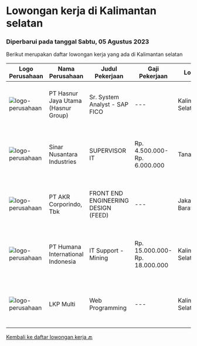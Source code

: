 
  # Lowongan kerja di Kalimantan selatan

  ### Diperbarui pada tanggal Sabtu, 05 Agustus 2023

  Berikut merupakan daftar lowongan kerja yang ada di Kalimantan selatan

  |Logo Perusahaan | Nama Perusahaan | Judul Pekerjaan | Gaji Pekerjaan | Lokasi | Deskripsi | Tanggal diunggah | Pranala |
  | -------------- | --------------- | --------------- | --------- | --------- | -------------- | ------- | ----------- |
  |![logo-perusahaan](https://image-service-cdn.seek.com.au/ce6f66b5ddea48c0961eddc201a535616844de99/ee4dce1061f3f616224767ad58cb2fc751b8d2dc)|PT Hasnur Jaya Utama (Hasnur Group)|Sr. System Analyst - SAP FICO|---|Kalimantan Selatan|Job requirement: Candidate must possess at least a Bachelor's Degree, Finance/Accountancy/Banking or equivalent At least 3 year(s) of working...|Jumat, 04 Agustus 2023|https://www.jobstreet.co.id/id/job/sr.-system-analyst-sap-fico-4427667?token=0~4a8ae818-e1c5-42f0-8c73-329bf80718fc&sectionRank=1&jobId=jobstreet-id-job-4427667|
|![logo-perusahaan](https://image-service-cdn.seek.com.au/acb3f70bafc62315c746b2c4586e608f5d9645da/ee4dce1061f3f616224767ad58cb2fc751b8d2dc)|Sinar Nusantara Industries|SUPERVISOR IT|Rp. 4.500.000-Rp. 6.000.000|Tanah Laut|Kami perusahaan manufaktur bahan bangunan dengan produk NUSAboard,NUSAbess, NUSAwood serta Bata Ringan CITICON &amp; Panel Lantai CITICON. Produk kami...|Senin, 17 Juli 2023|https://www.jobstreet.co.id/id/job/supervisor-it-4407053?token=0~4a8ae818-e1c5-42f0-8c73-329bf80718fc&sectionRank=2&jobId=jobstreet-id-job-4407053|
|![logo-perusahaan](https://image-service-cdn.seek.com.au/bfbfec10b99d0e4ba38820e5ba26ab07e2fa79ad/ee4dce1061f3f616224767ad58cb2fc751b8d2dc)|PT AKR Corporindo, Tbk|FRONT END ENGINEERING DESIGN (FEED)|---|Jakarta Barat|Job Description: Develop overall technical design and guidelines for asset construction &amp; review any technical work done by external parties...|Selasa, 18 Juli 2023|https://www.jobstreet.co.id/id/job/front-end-engineering-design-feed-4409107?token=0~4a8ae818-e1c5-42f0-8c73-329bf80718fc&sectionRank=3&jobId=jobstreet-id-job-4409107|
|![logo-perusahaan](https://image-service-cdn.seek.com.au/0f2fe1beb2ba3c13e9e540565e111fe1061a5230/ee4dce1061f3f616224767ad58cb2fc751b8d2dc)|PT Humana International Indonesia|IT Support - Mining|Rp. 15.000.000-Rp. 18.000.000|Kalimantan Selatan|Our client is Coal Mining Industry Looking for IT SupportQualification : Bachelor’s Degree in computer science, Information Technology or other...|Rabu, 12 Juli 2023|https://www.jobstreet.co.id/id/job/it-support-mining-4401376?token=0~4a8ae818-e1c5-42f0-8c73-329bf80718fc&sectionRank=4&jobId=jobstreet-id-job-4401376|
|![logo-perusahaan](https://i.ibb.co/sqvTCh9/112815900-stock-vector-no-image-available-icon-flat-vector.webp)|LKP Multi|Web Programming|---|Kalimantan Selatan|- Mengembangkan program Aplikasi Web - Maintenance project client - Menganalisa dan Membuat struktur Database - Belajar Bahasa Pemrograman Ruby on...|Jumat, 14 Juli 2023|https://www.jobstreet.co.id/id/job/web-programming-1036415455?token=0~4a8ae818-e1c5-42f0-8c73-329bf80718fc&sectionRank=5&jobId=jobstreet-id-job-1036415455|


  [Kembali ke daftar lowongan kerja 🔙](../README.md#daftar-lowongan-kerja)
  